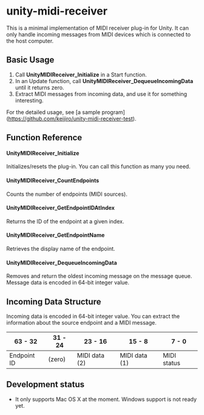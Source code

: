 unity-midi-receiver
===================

This is a minimal implementation of MIDI receiver plug-in for Unity.
It can only handle incoming messages from MIDI devices
which is connected to the host computer.

Basic Usage
-----------

1. Call **UnityMIDIReceiver_Initialize** in a Start function.
1. In an Update function, call **UnityMIDIReceiver_DequeueIncomingData**
   until it returns zero.
1. Extract MIDI messages from incoming data,
   and use it for something interesting.

For the detailed usage, see [a sample program]
(https://github.com/keijiro/unity-midi-receiver-test).

Function Reference
------------------

#### UnityMIDIReceiver_Initialize

Initializes/resets the plug-in. You can call this function as many you need.

#### UnityMIDIReceiver_CountEndpoints

Counts the number of endpoints (MIDI sources).

#### UnityMIDIReceiver_GetEndpointIDAtIndex

Returns the ID of the endpoint at a given index.

#### UnityMIDIReceiver_GetEndpointName

Retrieves the display name of the endpoint.

#### UnityMIDIReceiver_DequeueIncomingData

Removes and return the oldest incoming message on the message queue.
Message data is encoded in 64-bit integer value.

Incoming Data Structure
-----------------------

Incoming data is encoded in 64-bit integer value.
You can extract the information about the source endpoint
and a MIDI message.

|   63 - 32   | 31 - 24 |    23 - 16    |    15 - 8     |    7 - 0    |
| ----------- | ------- | ------------- | ------------- | ----------- |
| Endpoint ID | (zero)  | MIDI data (2) | MIDI data (1) | MIDI status |

Development status
------------------

- It only supports Mac OS X at the moment.
  Windows support is not ready yet.
